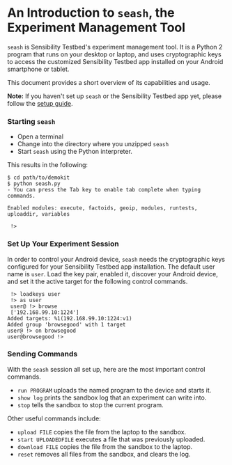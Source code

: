 # An Introduction to `seash`, the Experiment Management Tool

`seash` is Sensibility Testbed's experiment management tool. It is a
Python 2 program that runs on your desktop or laptop, and uses
cryptographic keys to access the customized Sensibility Testbed app
installed on your Android smartphone or tablet.

This document provides a short overview of its capabilities and usage.

**Note:** If you haven't set up `seash` or the Sensibility Testbed app yet, please
follow the [setup guide](Setup.md).



### Starting `seash`

* Open a terminal
* Change into the directory where you unzipped `seash`
* Start `seash` using the Python interpreter.

This results in the following:

```
$ cd path/to/demokit
$ python seash.py
- You can press the Tab key to enable tab complete when typing commands.

Enabled modules: execute, factoids, geoip, modules, runtests, uploaddir, variables 

 !> 
```



### Set Up Your Experiment Session

In order to control your Android device, `seash` needs the cryptographic
keys configured for your Sensibility Testbed app installation. The default
user name is `user`. Load the key pair, enabled it, discover your Android
device, and set it the active target for the following control commands.
```
 !> loadkeys user
 !> as user
 user@ !> browse
 ['192.168.99.10:1224']
Added targets: %1(192.168.99.10:1224:v1)
Added group 'browsegood' with 1 target
user@ !> on browsegood 
user@browsegood !> 
```



### Sending Commands

With the `seash` session all set up, here are the most important control
commands.

* `run PROGRAM` uploads the named program to the device and starts it.
* `show log` prints the sandbox log that an experiment can write into.
* `stop` tells the sandbox to stop the current program.

Other useful commands include:

* `upload FILE` copies the file from the laptop to the sandbox.
* `start UPLOADEDFILE` executes a file that was previously uploaded.
* `download FILE` copies the file from the sandbox to the laptop.
* `reset` removes all files from the sandbox, and clears the log.

